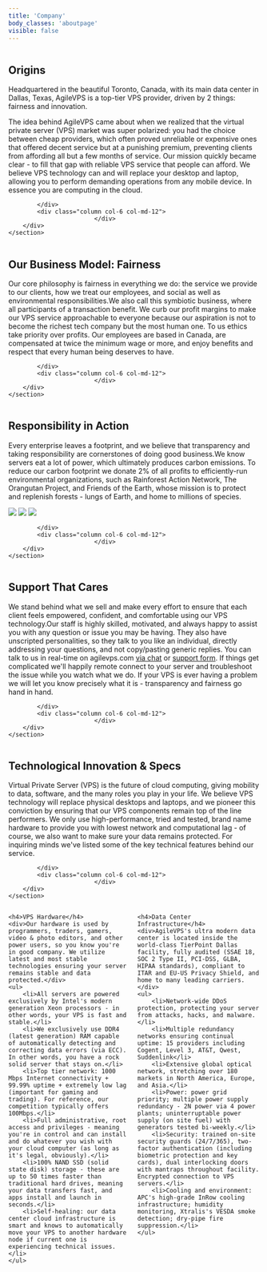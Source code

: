 ```yaml
---
title: 'Company'
body_classes: 'aboutpage'
visible: false
---
```


<div class="section modular-hero hero parallax text-light aboutushead">
    <div class="image-overlay">
        </div></div>

<div class="aboutus">

<section class="section modular-text bottomblurb bg-gray">
    <section class="container grid-lg">
        <div class="columns right">
            <div class="column col-6 col-md-12">
                <h2><i class="fas fa-history"></i> Origins</h2>
<p>

<span>Headquartered in the beautiful Toronto, Canada, with its main data center in Dallas, Texas, AgileVPS is a top-tier VPS provider, driven by 2 things: fairness and innovation.</span>





<div id="paypal-button-container"></div>
<script src="https://www.paypal.com/sdk/js?client-id=AT2ABeYix7IgVwOq_dszCHig1NVwsNpuOujJuuf5ynUQaU0XftLyDW9HJYLRNltEdkMvTxnoSB4LBpP0&vault=true" data-sdk-integration-source="button-factory"></script>
<script>
  paypal.Buttons({
      style: {
          shape: 'rect',
          color: 'black',
          layout: 'vertical',
          label: 'subscribe'
      },
      createSubscription: function(data, actions) {
        return actions.subscription.create({
          'plan_id': 'P-2V976734D5122564CL6EFSNA'
        });
      },
      onApprove: function(data, actions) {
        alert(data.subscriptionID);
      }
  }).render('#paypal-button-container');
</script>






The idea behind AgileVPS came about when we realized that the virtual private server (VPS) market was super polarized: you had the choice between cheap providers, which often proved unreliable or expensive ones that offered decent service but at a punishing premium, preventing clients from affording all but a few months of service. Our mission quickly became clear - to fill that gap with reliable VPS service that people can afford. We believe VPS technology can and will replace your desktop and laptop, allowing you to perform demanding operations from any mobile device. In essence you are computing in the cloud.</p>

<div class="gimmemore"><i id="to-start" class="pulse fa fa-angle-down orangetxt"></i></div>

            </div>
            <div class="column col-6 col-md-12">
                            </div>
        </div>
    </section>
</section>



<section class="section modular-text bottomblurb bg-gray fairness">
    <section class="container grid-lg">
        <div class="columns right">
            <div class="column col-6 col-md-12">
                <h2><i class="fas fa-balance-scale"></i> Our Business Model: Fairness</h2>
<p><span>Our core philosophy is fairness in everything we do: the service we provide to our clients, how we treat our employees, and social as well as environmental responsibilities.</span>We also call this symbiotic business, where all participants of a transaction benefit. We curb our profit margins to make our VPS service approachable to everyone because our aspiration is not to become the richest tech company but the most human one. To us ethics take priority over profits. Our employees are based in Canada, are compensated at twice the minimum wage or more, and enjoy benefits and respect that every human being deserves to have.</p>

<div class="gimmemore"><i id="to-start" class="pulse fa fa-angle-down orangetxt"></i></div>

            </div>
            <div class="column col-6 col-md-12">
                            </div>
        </div>
    </section>
</section><section class="section modular-text bottomblurb bg-gray responsibility">
    <section class="container grid-lg">
        <div class="columns right">
            <div class="column col-6 col-md-12">
                <h2><i class="fas fa-leaf"></i> Responsibility in Action</h2>
<p><span>Every enterprise leaves a footprint, and we believe that transparency and taking responsibility are cornerstones of doing good business.</span>We know servers eat a lot of power, which ultimately produces carbon emissions. To reduce our carbon footprint we donate 2% of all profits to efficiently-run environmental organizations, such as Rainforest Action Network, The Orangutan Project, and Friends of the Earth, whose mission is to protect and replenish forests - lungs of Earth, and home to millions of species.</p>
<p><a href="https://www.ran.org/" target="_blank"><img class="showimg" src="/user/images/ranlogo.png" /></a> <a href="https://www.theorangutanproject.org/" target="_blank"><img class="showimg" src="/user/images/orangutan.png" /></a> <a href="https://www.foei.org/" target="_blank"><img class="showimg" src="/user/images/friendsearth.png" /></a></p>

<div class="gimmemore"><i id="to-start" class="pulse fa fa-angle-down orangetxt"></i></div>

            </div>
            <div class="column col-6 col-md-12">
                            </div>
        </div>
    </section>
</section><section id="support" class="section modular-text bottomblurb bg-gray oursupport">
    <section class="container grid-lg">
        <div class="columns right">
            <div class="column col-6 col-md-12">
                <h2><i class="fas fa-comments"></i> Support That Cares</h2>
<p><span>We stand behind what we sell and make every effort to ensure that each client feels empowered, confident, and comfortable using our VPS technology.</span>Our staff is highly skilled, motivated, and always happy to assist you with any question or issue you may be having. They also have unscripted personalities, so they talk to you like an individual, directly addressing your questions, and not copy/pasting generic replies. You can talk to us in real-time on agilevps.com <a href="#support" onclick="$crisp.push(['do', 'chat:open'])">via chat</a> or <a href="/contact">support form</a>. If things get complicated we'll happily remote connect to your server and troubleshoot the issue while you watch what we do. If your VPS is ever having a problem we will let you know precisely what it is - transparency and fairness go hand in hand.</p>

<div class="gimmemore"><i id="to-start" class="pulse fa fa-angle-down orangetxt"></i></div>

            </div>
            <div class="column col-6 col-md-12">
                            </div>
        </div>
    </section>
</section><section id="technology" class="section modular-text bottomblurb bg-gray technology">
    <section class="container grid-lg">
        <div class="columns right">
            <div class="column col-6 col-md-12">
                <h2><i class="fas fa-brain"></i> Technological Innovation & Specs</h2>
<p> <span>Virtual Private Server (VPS) is the future of cloud computing, giving mobility to data, software, and the many roles you play in your life. </span>
    We believe VPS technology will replace physical desktops and laptops, and we pioneer this conviction by ensuring that our VPS components remain top of the line performers. We only use high-performance, tried and tested, brand name hardware to provide you with lowest network and computational lag - of course, we also want to make sure your data remains protected. For inquiring minds we've listed some of the key technical features behind our service.
    </p>

            </div>
            <div class="column col-6 col-md-12">
                            </div>
        </div>
    </section>
</section>
    

<div class="columns right techsection">
            <div class="column col-6 col-md-12">
                <div>

    <h4>VPS Hardware</h4>
    <div>Our hardware is used by programmers, traders, gamers, video & photo editors, and other power users, so you know you're in good company. We utilize latest and most stable technologies ensuring your server remains stable and data protected.</div>
    <ul>
        <li>All servers are powered exclusively by Intel's modern generation Xeon processors - in other words, your VPS is fast and stable.</li>
        <li>We exclusively use DDR4 (latest generation) RAM capable of automatically detecting and correcting data errors (via ECC). In other words, you have a rock solid server that stays on.</li>
        <li>Top tier network: 1000 Mbps Internet connectivity + 99.99% uptime + extremely low lag (important for gaming and trading). For reference, our competition typically offers 100Mbps.</li>
        <li>Full administrative, root access and privileges - meaning you're in control and can install and do whatever you wish with your cloud computer (as long as it's legal, obviously).</li>
        <li>100% NAND SSD (solid state disk) storage - these are up to 50 times faster than traditional hard drives, meaning your data transfers fast, and apps install and launch in seconds.</li>
        <li>Self-healing: our data center cloud infrastructure is smart and knows to automatically move your VPS to another hardware node if current one is experiencing technical issues.</li>
    </ul>
</div>
            </div>
            <div class="column col-6 col-md-12">
<did>

    <h4>Data Center Infrastructure</h4>
    <div>AgileVPS's ultra modern data center is located inside the world-class TierPoint Dallas facility, fully audited (SSAE 18, SOC 2 Type II, PCI-DSS, GLBA, HIPAA standards), compliant to ITAR and EU-US Privacy Shield, and home to many leading carriers.</div>
    <ul>
        <li>Network-wide DDoS protection, protecting your server from attacks, hacks, and malware.</li>
        <li>Multiple redundancy networks ensuring continual uptime: 15 providers including Cogent, Level 3, AT&T, Qwest, Suddenlink</li>
        <li>Extensive global optical network, stretching over 180 markets in North America, Europe, and Asia.</li>
        <li>Power: power grid priority; multiple power supply redundancy - 2N power via 4 power plants; uninterruptable power supply (on site fuel) with generators tested bi-weekly.</li>
        <li>Security: trained on-site security guards (24/7/365), two-factor authentication (including biometric protection and key cards), dual interlocking doors with mantraps throughout facility. Encrypted connection to VPS servers.</li>
        <li>Cooling and environment: APC's high-grade InRow cooling infrastructure; humidity monitoring, Xtralis's VESDA smoke detection; dry-pipe fire suppression.</li>
    </ul>
</did></div>        </div>
        </div>
